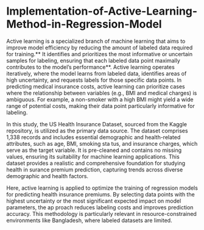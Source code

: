 # Implementation-of-Active-Learning-Method-in-Regression-Model
 Active learning is a specialized branch of machine learning that aims to improve model
 efficiency by reducing the amount of labeled data required for training.** It identifies
 and prioritizes the most informative or uncertain samples for labeling, ensuring that
 each labeled data point maximally contributes to the model’s performance**. Active
 learning operates iteratively, where the model learns from labeled data, identifies
 areas of high uncertainty, and requests labels for those specific data points.
 In predicting medical insurance costs, active learning can prioritize cases where the
 relationship between variables (e.g., BMI and medical charges) is ambiguous. For
 example, a non-smoker with a high BMI might yield a wide range of potential costs,
 making their data point particularly informative for labeling.

  In this study, the US Health Insurance Dataset, sourced from the Kaggle repository, is
 utilized as the primary data source. The dataset comprises 1,338 records and includes
 essential demographic and health-related attributes, such as age, BMI, smoking sta
tus, and insurance charges, which serve as the target variable. It is pre-cleaned and
 contains no missing values, ensuring its suitability for machine learning applications.
 This dataset provides a realistic and comprehensive foundation for studying health in
surance premium prediction, capturing trends across diverse demographic and health
 factors.
 
 Here, active learning is applied to optimize the training of regression models
 for predicting health insurance premiums. By selecting data points with the highest
 uncertainty or the most significant expected impact on model parameters, the ap
proach reduces labeling costs and improves prediction accuracy. This methodology
 is particularly relevant in resource-constrained environments like Bangladesh, where
 labeled datasets are limited.
